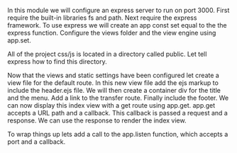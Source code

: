 In this module we will configure an express server to run on port 3000. First require the built-in libraries fs and path.
Next require the express framework. To use express we will create an app const set equal to the the express function.
Configure the views folder and the view engine using app.set. 

All of the project css/js is located in a directory called public. Let tell express how to find this directory.

Now that the views and static settings have been configured let create a view file for the default route. 
In this new view file add the ejs markup to include the header.ejs file. We will then create a container div for the title and the menu.
Add a link to the transfer route. Finally include the footer.
We can now display this index view with a get route using app.get. app.get accepts a
URL path and a callback. This callback is passed a request and a response. We can use the response to render the index view.

To wrap things up lets add a call to the app.listen function, which accepts a port and a callback.